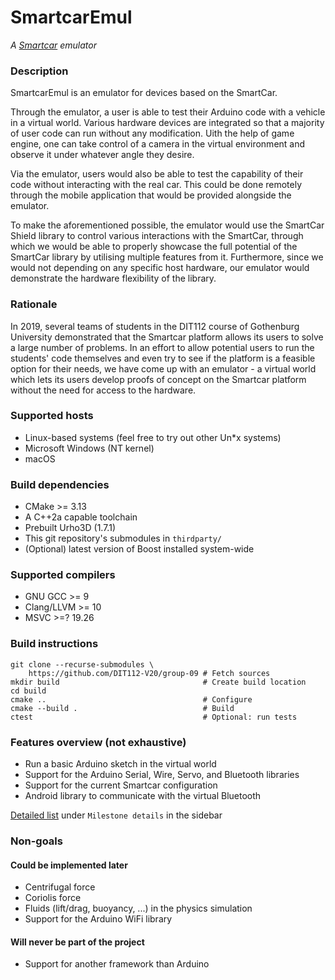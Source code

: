 # SmartcarEmul
_A [Smartcar](https://github.com/platisd/smartcar_shield) emulator_

### Description

SmartcarEmul is an emulator for devices based on the SmartCar.
  
Through the emulator, a user is able to test their Arduino code with a vehicle in a virtual world. 
Various hardware devices are integrated so that a majority of user code can run without any modification.
Uith the help of game engine, one can take control of a camera in the virtual environment and observe it
under whatever angle they desire.
  
Via the emulator, users would also be able to test the capability of their code
without interacting with the real car. This could be done remotely through the mobile 
application that would be provided alongside the emulator.
  
To make the aforementioned possible, the emulator would use the SmartCar Shield library 
to control various interactions with the SmartCar, through which we would be able to properly 
showcase the full potential of the SmartCar library by utilising multiple features from it. 
Furthermore, since we would not depending on any specific host hardware,
our emulator would demonstrate the hardware flexibility of the library.

### Rationale

In 2019, several teams of students in the DIT112 course of Gothenburg 
University demonstrated that the Smartcar platform allows its users to solve a
large number of problems.
In an effort to allow potential users to run the students' code themselves and
even try to see if the platform is a feasible option for their needs, we have
come up with an emulator - a virtual world which lets its users develop proofs
of concept on the Smartcar platform without the need for access to the hardware.

[//]: # (###### COVID-19 pandemic)

[//]: # (In 2020, the COVID-19 pandemic meant that students would stay at home and)
[//]: # (should not meet. This caused them great trouble when it comes to testing their)
[//]: # (solutions on the Smartcar hardware since they would not be able to meet up)
[//]: # (around the car and test out their code. This is what sparked the idea to)
[//]: # (develop an emulator for the Smartcar platform, so that the students of the next)
[//]: # (years would be able to follow the course without the need for hardware access)
[//]: # (early in the development process.)

### Supported hosts

- Linux-based systems (feel free to try out other Un*x systems)
- Microsoft Windows (NT kernel)
- macOS

### Build dependencies

- CMake >= 3.13
- A C++2a capable toolchain
- Prebuilt Urho3D (1.7.1)
- This git repository's submodules in `thirdparty/`
- (Optional) latest version of Boost installed system-wide

### Supported compilers

- GNU GCC >= 9
- Clang/LLVM >= 10
- MSVC >=? 19.26


### Build instructions

```shell script
git clone --recurse-submodules \
    https://github.com/DIT112-V20/group-09 # Fetch sources
mkdir build                                # Create build location
cd build
cmake ..                                   # Configure
cmake --build .                            # Build
ctest                                      # Optional: run tests
```

### Features overview (not exhaustive)

- Run a basic Arduino sketch in the virtual world
- Support for the Arduino Serial, Wire, Servo, and Bluetooth libraries
- Support for the current Smartcar configuration
- Android library to communicate with the virtual Bluetooth

[Detailed list](/DIT112-V20/group-09/wiki) under `Milestone details` in the sidebar


[//]: # (##### Will be implemented after v1.0)

[//]: # (- Variable gravity based on height)
[//]: # (- Custom vehicles)

### Non-goals

#### Could be implemented later

- Centrifugal force
- Coriolis force
- Fluids (lift/drag, buoyancy, ...) in the physics simulation
- Support for the Arduino WiFi library

#### Will never be part of the project

- Support for another framework than Arduino
